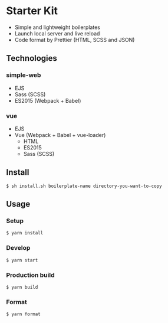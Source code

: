 # Starter Kit

* Simple and lightweight boilerplates
* Launch local server and live reload
* Code format by Prettier (HTML, SCSS and JSON)

## Technologies

### simple-web

* EJS
* Sass (SCSS)
* ES2015 (Webpack + Babel)

### vue

* EJS
* Vue (Webpack + Babel + vue-loader)
  * HTML
  * ES2015
  * Sass (SCSS)

## Install

```
$ sh install.sh boilerplate-name directory-you-want-to-copy
```

## Usage

### Setup

```
$ yarn install
```

### Develop

```
$ yarn start
```

### Production build

```
$ yarn build
```

### Format

```
$ yarn format
```
